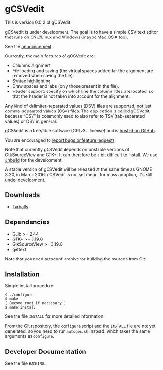 gCSVedit
========

This is version 0.0.2 of gCSVedit.

gCSVedit is under development. The goal is to have a simple CSV text editor
that runs on GNU/Linux and Windows (maybe Mac OS X too).

See the [announcement](https://blogs.gnome.org/swilmet/2015/11/03/announcing-gcsvedit-a-simple-text-editor-to-edit-csv-files/).

Currently, the main features of gCSVedit are:
- Columns alignment
- File loading and saving (the virtual spaces added for the alignment are
  removed when saving the file).
- Syntax highlighting
- Draw spaces and tabs (only those present in the file).
- Header support: specify on which line the column titles are located, so that
  the header is not taken into account for the alignment.

Any kind of delimiter-separated values (DSV) files are supported, not just
comma-separated values (CSV) files. The application is called gCSVedit, because
“CSV” is commonly used to also refer to TSV (tab-separated values) or DSV in
general.

gCSVedit is a free/libre software (GPLv3+ license) and is [hosted on
GitHub](https://github.com/UCL-CATL/gcsvedit).

You are encouraged to [report bugs or feature
requests](https://github.com/UCL-CATL/gcsvedit/issues).

Note that currently gCSVedit depends on unstable versions of GtkSourceView and
GTK+. It can therefore be a bit difficult to install. We use
[Jhbuild](https://wiki.gnome.org/Projects/Jhbuild) for the development.

A stable version of gCSVedit will be released at the same time as GNOME 3.20,
in March 2016. gCSVedit is not yet meant for mass adoption, it's still under
development.

Downloads
---------

- [Tarballs](http://ucl-catl.github.io/tarballs/gcsvedit/)

Dependencies
------------

- GLib >= 2.44
- GTK+ >= 3.19.0
- GtkSourceView >= 3.19.0
- gettext

Note that you need autoconf-archive for building the sources from Git.

Installation
------------

Simple install procedure:

```
$ ./configure
$ make
[ Become root if necessary ]
$ make install
```

See the file `INSTALL` for more detailed information.

From the Git repository, the `configure` script and the `INSTALL` file are not
yet generated, so you need to run `autogen.sh` instead, which takes the same
arguments as `configure`.

Developer Documentation
-----------------------

See the file `HACKING`.
